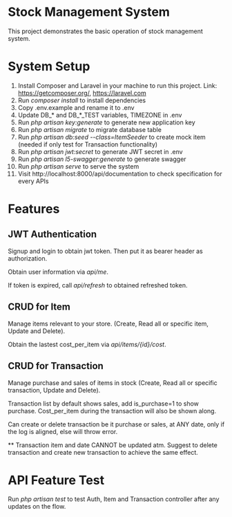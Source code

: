 # Stock Management System
This project demonstrates the basic operation of stock management system.

# System Setup
1. Install Composer and Laravel in your machine to run this project. Link: https://getcomposer.org/, https://laravel.com
2. Run _composer install_ to install dependencies
3. Copy .env.example and rename it to .env
4. Update DB_* and DB_*_TEST variables, TIMEZONE in .env
5. Run _php artisan key:generate_ to generate new application key
6. Run _php artisan migrate_ to migrate database table
7. Run _php artisan db:seed --class=ItemSeeder_ to create mock item (needed if only test for Transaction functionality)
8. Run _php artisan jwt:secret_ to generate JWT secret in .env
9. Run _php artisan l5-swagger:generate_ to generate swagger
10. Run _php artisan serve_ to serve the system
11. Visit http://localhost:8000/api/documentation to check specification for every APIs

# Features
## JWT Authentication
Signup and login to obtain jwt token. Then put it as bearer header as authorization.

Obtain user information via _api/me_.

If token is expired, call _api/refresh_ to obtained refreshed token.

## CRUD for Item
Manage items relevant to your store. (Create, Read all or specific item, Update and Delete).

Obtain the lastest cost_per_item via _api/items/{id}/cost_.

## CRUD for Transaction
Manage purchase and sales of items in stock (Create, Read all or specific transaction, Update and Delete).

Transaction list by default shows sales, add is_purchase=1 to show purchase. Cost_per_item during the transaction will also be shown along.

Can create or delete transaction be it purchase or sales, at ANY date, only if the log is aligned, else will throw error.

** Transaction item and date CANNOT be updated atm. Suggest to delete transaction and create new transaction to achieve the same effect.

# API Feature Test
Run _php artisan test_ to test Auth, Item and Transaction controller after any updates on the flow.